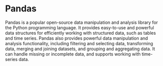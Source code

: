 # Pandas

Pandas is a popular open-source data manipulation and analysis library for the Python programming language. It provides easy-to-use and powerful data structures for efficiently working with structured data, such as tables and time series. Pandas also provides powerful data manipulation and analysis functionality, including filtering and selecting data, transforming data, merging and joining datasets, and grouping and aggregating data. It can handle missing or incomplete data, and supports working with time-series data.
